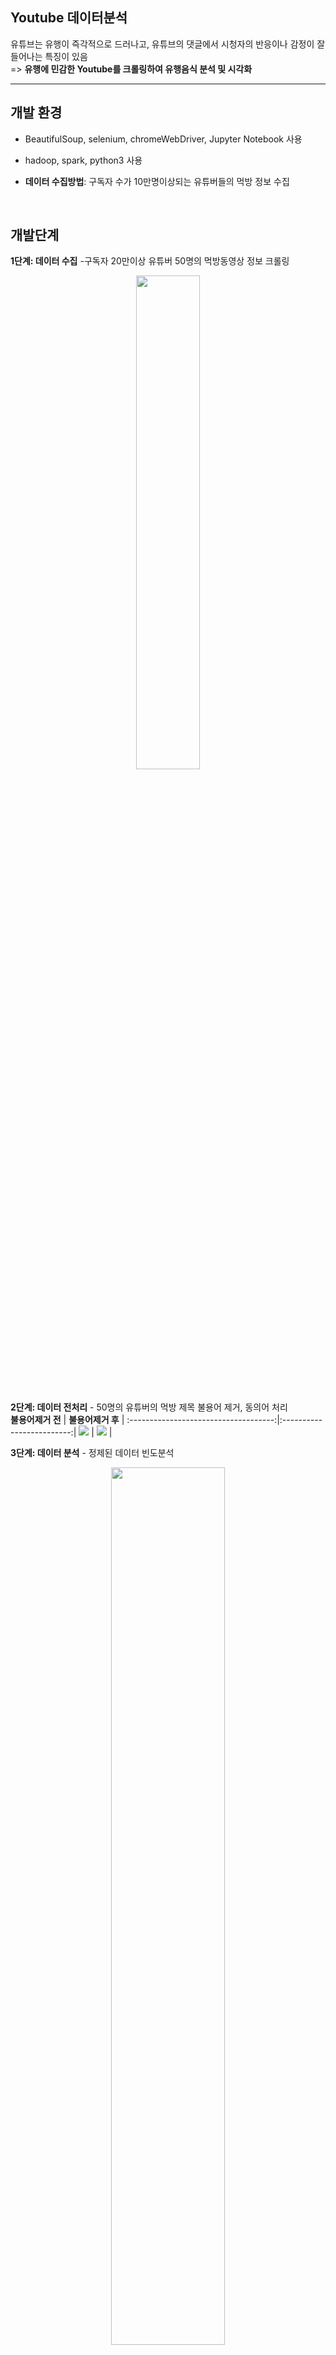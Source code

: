 ## Youtube 데이터분석 
유튜브는 유행이 즉각적으로 드러나고, 유튜브의 댓글에서 시청자의 반응이나 감정이 잘 들어나는 특징이 있음  
=> __유행에 민감한 Youtube를 크롤링하여 유행음식 분석 및 시각화__
<br>


-------------------------------------------------------------------------------------------------------------------
## 개발 환경  
* BeautifulSoup, selenium, chromeWebDriver, Jupyter Notebook 사용

* hadoop, spark, python3 사용

* __데이터 수집방법__: 구독자 수가 10만명이상되는 유튜버들의 먹방 정보 수집  
<br>



## 개발단계  
__1단계: 데이터 수집__ -구독자 20만이상 유튜버 50명의 먹방동영상 정보 크롤링  
<p align="center"> 
<img src="https://user-images.githubusercontent.com/57060127/90315013-ed505a80-df52-11ea-8f89-30286916d3d9.JPG" width=45%>
</p>  
<br>




__2단계: 데이터 전처리__ - 50명의 유튜버의 먹방 제목 불용어 제거, 동의어 처리    
 __불용어제거 전__ |  __불용어제거 후__ |
:------------------------------------:|:-------------------------:|
![](https://user-images.githubusercontent.com/57060127/95224218-62465f00-0835-11eb-9033-46cd89f33766.JPG)  |  ![](https://user-images.githubusercontent.com/57060127/95224226-64102280-0835-11eb-83b2-2f22a341e334.JPG)  |
<br>


__3단계: 데이터 분석__ - 정제된 데이터 빈도분석  
<p align="center">
<img src="https://user-images.githubusercontent.com/57060127/95223415-8190bc80-0834-11eb-8f5b-dcb547c0e90f.JPG" width=60%>  
</p>
<br>

-------------------------------------------------------------------------------------

## 분석 결과  
프로젝트시기에 유행했던 불닭볶음면, 치즈볼, 당면 등의 빈도수가 높은 것으로 도출
<p align="center"> 
<img src="https://user-images.githubusercontent.com/57060127/76674502-891c1a00-65f3-11ea-9062-1f7cc7cc43d2.PNG" width=40%>
</p>
<br>
<br>

------------------------------------------------------------------------------------------------------------------

- 유사 프로젝트  
   - [네이버 쇼핑 리뷰 크롤링 프로젝트](https://github.com/Jimin980921/text_mining)  
   - [네이버 지도 크롤링 ](https://github.com/Jimin980921/Dongjak_bigdata_project) 


